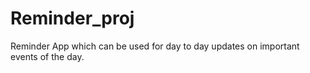 # Reminder_proj
Reminder App which can be used for day to day updates on important events of the day.
